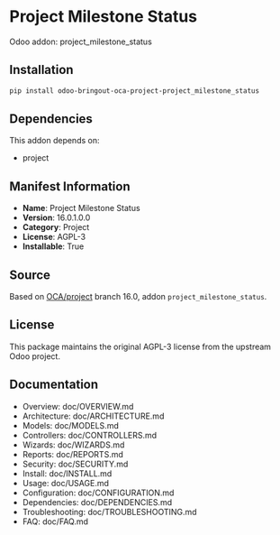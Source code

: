 # Project Milestone Status

Odoo addon: project_milestone_status

## Installation

```bash
pip install odoo-bringout-oca-project-project_milestone_status
```

## Dependencies

This addon depends on:
- project

## Manifest Information

- **Name**: Project Milestone Status
- **Version**: 16.0.1.0.0
- **Category**: Project
- **License**: AGPL-3
- **Installable**: True

## Source

Based on [OCA/project](https://github.com/OCA/project) branch 16.0, addon `project_milestone_status`.

## License

This package maintains the original AGPL-3 license from the upstream Odoo project.

## Documentation

- Overview: doc/OVERVIEW.md
- Architecture: doc/ARCHITECTURE.md
- Models: doc/MODELS.md
- Controllers: doc/CONTROLLERS.md
- Wizards: doc/WIZARDS.md
- Reports: doc/REPORTS.md
- Security: doc/SECURITY.md
- Install: doc/INSTALL.md
- Usage: doc/USAGE.md
- Configuration: doc/CONFIGURATION.md
- Dependencies: doc/DEPENDENCIES.md
- Troubleshooting: doc/TROUBLESHOOTING.md
- FAQ: doc/FAQ.md
